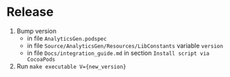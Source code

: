 # Release

1. Bump version
    - in file `AnalyticsGen.podspec`
    - in file `Source/AnalyticsGen/Resources/LibConstants` variable `version`
    - in file `Docs/integration_guide.md` in section `Install script via CocoaPods`
2. Run `make executable V={new_version}`
